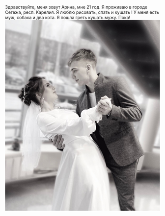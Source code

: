 Здравствуйте, меня зовут Арина, мне 21 год. Я проживаю в городе Сегежа, респ. Карелия. Я люблю рисовать, спать и кушать !
У меня есть муж, собака и два кота.
Я пошла греть  кушать мужу. Пока!
![Alt text](image.png)